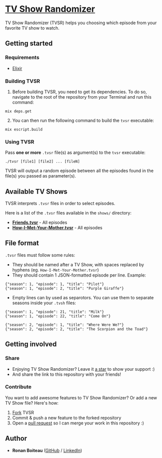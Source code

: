 # [TV Show Randomizer]

TV Show Randomizer (TVSR) helps you choosing which episode from your favorite TV show to watch.

## Getting started

### Requirements

 - [Elixir]

### Building TVSR

 1. Before building TVSR, you need to get its dependencies. To do so, navigate to the root of the repository from your Terminal and run this command:

```
mix deps.get
```

 2. You can then run the following command to build the `tvsr` executable:

```
mix escript.build
```

### Using TVSR

Pass **one or more** `.tvsr` file(s) as argument(s) to the `tvsr` executable:
```
./tvsr [file1] [file2] ... [fileN]
```

TVSR will output a random episode between all the episodes found in the file(s) you passed as parameter(s).

## Available TV Shows

TVSR interprets `.tvsr` files in order to select episodes.

Here is a list of the `.tvsr` files available in the `shows/` directory:

 - **[Friends.tvsr]** - All episodes
 - **[How-I-Met-Your-Mother.tvsr]** - All episodes

## File format

`.tvsr` files must follow some rules:

 - They should be named after a TV Show, with spaces replaced by hyphens (eg. `How-I-Met-Your-Mother.tvsr`)
 - They should contain 1 JSON-formatted episode per line. Example:

```
{"season": 1, "episode": 1, "title": "Pilot"}
{"season": 1, "episode": 2, "title": "Purple Giraffe"}
```

 - Empty lines can by used as separotors. You can use them to separate seasons inside your `.tvsh` files:

```
{"season": 1, "episode": 21, "title": "Milk"}
{"season": 1, "episode": 22, "title": "Come On"}

{"season": 2, "episode": 1, "title": "Where Were We?"}
{"season": 2, "episode": 2, "title": "The Scorpion and the Toad"}
```

## Getting involved

### Share

 - Enjoying TV Show Randomizer? Leave it [a star](https://github.com/ronanboiteau/TV-Show-Randomizer/stargazers) to show your support :)
 - And share the link to this repository with your friends!

### Contribute

You want to add awesome features to TV Show Randomizer? Or add a new TV Show file? Here's how:
 1. [Fork](https://github.com/ronanboiteau/TV-Show-Randomizer/network/members) TVSR
 2. Commit & push a new feature to the forked repository
 3. Open a [pull request](https://github.com/ronanboiteau/TV-Show-Randomizer/pulls) so I can merge your work in this repository :)

## Author

 - **Ronan Boiteau** ([GitHub](https://github.com/ronanboiteau) / [LinkedIn](https://www.linkedin.com/in/ronanboiteau/))

<!-- Links -->
[Elixir]: https://elixir-lang.org/install.html
[TV Show Randomizer]: https://github.com/ronanboiteau/TV-Show-Randomizer
[Friends.tvsr]: /shows/How-I-Met-Your-Mother.tvsr
[How-I-Met-Your-Mother.tvsr]: /shows/Friends.tvsr
